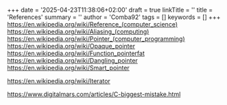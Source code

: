 +++
date = '2025-04-23T11:38:06+02:00'
draft = true
linkTitle = ''
title = 'References'
summary = ''
author = 'Comba92'
tags = []
keywords = []
+++
https://en.wikipedia.org/wiki/Reference_(computer_science)
https://en.wikipedia.org/wiki/Aliasing_(computing)
https://en.wikipedia.org/wiki/Pointer_(computer_programming)
https://en.wikipedia.org/wiki/Opaque_pointer
https://en.wikipedia.org/wiki/Function_pointerfat
https://en.wikipedia.org/wiki/Dangling_pointer
https://en.wikipedia.org/wiki/Smart_pointer

https://en.wikipedia.org/wiki/Iterator

https://www.digitalmars.com/articles/C-biggest-mistake.html
